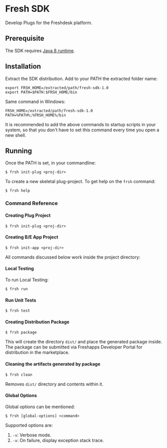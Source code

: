 # Fresh SDK

Develop Plugs for the Freshdesk platform.

## Prerequisite

The SDK requires [Java 8 runtime](http://www.oracle.com/technetwork/java/javase/downloads/index.html).

## Installation

Extract the SDK distribution. Add to your PATH the extracted folder name:

    export FRSH_HOME=/extracted/path/fresh-sdk-1.0
    export PATH=$PATH:$FRSH_HOME/bin

Same command in Windows:

    FRSH_HOME=/extracted/path/fresh-sdk-1.0
    PATH=%PATH%;%FRSH_HOME%/bin

It is recommended to add the above commands to startup scripts in your system, so that you don't have to set this command every time you open a new shell.

## Running

Once the PATH is set, in your commandline:

    $ frsh init-plug <proj-dir>

To create a new skeletal plug-project. To get help on the `frsh` command:

    $ frsh help

### Command Reference

#### Creating Plug Project

`$ frsh init-plug <proj-dir>`

#### Creating B/E App Project

`$ frsh init-app <proj-dir>`

All commands discussed below work inside the project directory:

#### Local Testing

To run Local Testing:

`$ frsh run`

#### Run Unit Tests

`$ frsh test`

#### Creating Distribution Package

`$ frsh package`

This will create the directory `dist/` and place the generated package inside. The package can be submitted via Freshapps Developer Portal for distribution in the marketplace.

#### Cleaning the artifacts generated by package

`$ frsh clean`

Removes `dist/` directory and contents within it.

#### Global Options

Global options can be mentioned:

`$ frsh [global-options] <command>`


Supported options are:

1. `-v`: Verbose mode.
2. `-x`: On failure, display exception stack trace.
